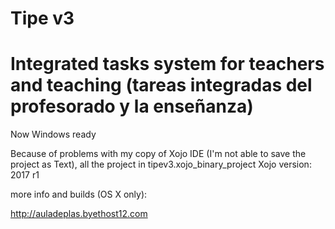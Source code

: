 
# Tipe v3
Integrated tasks system for teachers and teaching (tareas integradas del profesorado y la enseñanza)
==================================================================================
Now Windows ready

Because of problems with my copy of Xojo IDE (I'm not able to save the project as Text), all the project in tipev3.xojo_binary_project
Xojo version: 2017 r1

more info and builds (OS X only):

http://auladeplas.byethost12.com
